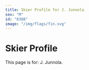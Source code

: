 ```yaml
---
title: Skier Profile for J. Junnola
sex: "M"
id: "8388"
image: "/img/flags/fin.svg" 
---
```


# Skier Profile

This page is for: J. Junnola.
    